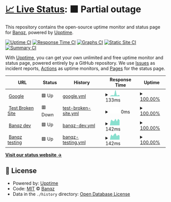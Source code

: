 # [📈 Live Status](https://status.banqz.com): <!--live status--> **🟧 Partial outage**

This repository contains the open-source uptime monitor and status page for [Banqz](banqz.com), powered by [Upptime](https://github.com/upptime/upptime).

[![Uptime CI](https://github.com/Banqzinc/upptime/workflows/Uptime%20CI/badge.svg)](https://github.com/Banqzinc/upptime/actions?query=workflow%3A%22Uptime+CI%22)
[![Response Time CI](https://github.com/Banqzinc/upptime/workflows/Response%20Time%20CI/badge.svg)](https://github.com/Banqzinc/upptime/actions?query=workflow%3A%22Response+Time+CI%22)
[![Graphs CI](https://github.com/Banqzinc/upptime/workflows/Graphs%20CI/badge.svg)](https://github.com/Banqzinc/upptime/actions?query=workflow%3A%22Graphs+CI%22)
[![Static Site CI](https://github.com/Banqzinc/upptime/workflows/Static%20Site%20CI/badge.svg)](https://github.com/Banqzinc/upptime/actions?query=workflow%3A%22Static+Site+CI%22)
[![Summary CI](https://github.com/Banqzinc/upptime/workflows/Summary%20CI/badge.svg)](https://github.com/Banqzinc/upptime/actions?query=workflow%3A%22Summary+CI%22)

With [Upptime](https://upptime.js.org), you can get your own unlimited and free uptime monitor and status page, powered entirely by a GitHub repository. We use [Issues](https://github.com/Banqzinc/upptime/issues) as incident reports, [Actions](https://github.com/Banqzinc/upptime/actions) as uptime monitors, and [Pages](https://status.banqz.com) for the status page.

<!--start: status pages-->
<!-- This summary is generated by Upptime (https://github.com/upptime/upptime) -->
<!-- Do not edit this manually, your changes will be overwritten -->
<!-- prettier-ignore -->
| URL | Status | History | Response Time | Uptime |
| --- | ------ | ------- | ------------- | ------ |
| <img alt="" src="https://icons.duckduckgo.com/ip3/www.google.com.ico" height="13"> [Google](https://www.google.com) | 🟩 Up | [google.yml](https://github.com/Banqzinc/upptime/commits/HEAD/history/google.yml) | <details><summary><img alt="Response time graph" src="./graphs/google/response-time-week.png" height="20"> 133ms</summary><br><a href="https://status.banqz.com/history/google"><img alt="Response time 106" src="https://img.shields.io/endpoint?url=https%3A%2F%2Fraw.githubusercontent.com%2FBanqzinc%2Fupptime%2FHEAD%2Fapi%2Fgoogle%2Fresponse-time.json"></a><br><a href="https://status.banqz.com/history/google"><img alt="24-hour response time 75" src="https://img.shields.io/endpoint?url=https%3A%2F%2Fraw.githubusercontent.com%2FBanqzinc%2Fupptime%2FHEAD%2Fapi%2Fgoogle%2Fresponse-time-day.json"></a><br><a href="https://status.banqz.com/history/google"><img alt="7-day response time 133" src="https://img.shields.io/endpoint?url=https%3A%2F%2Fraw.githubusercontent.com%2FBanqzinc%2Fupptime%2FHEAD%2Fapi%2Fgoogle%2Fresponse-time-week.json"></a><br><a href="https://status.banqz.com/history/google"><img alt="30-day response time 111" src="https://img.shields.io/endpoint?url=https%3A%2F%2Fraw.githubusercontent.com%2FBanqzinc%2Fupptime%2FHEAD%2Fapi%2Fgoogle%2Fresponse-time-month.json"></a><br><a href="https://status.banqz.com/history/google"><img alt="1-year response time 106" src="https://img.shields.io/endpoint?url=https%3A%2F%2Fraw.githubusercontent.com%2FBanqzinc%2Fupptime%2FHEAD%2Fapi%2Fgoogle%2Fresponse-time-year.json"></a></details> | <details><summary><a href="https://status.banqz.com/history/google">100.00%</a></summary><a href="https://status.banqz.com/history/google"><img alt="All-time uptime 100.00%" src="https://img.shields.io/endpoint?url=https%3A%2F%2Fraw.githubusercontent.com%2FBanqzinc%2Fupptime%2FHEAD%2Fapi%2Fgoogle%2Fuptime.json"></a><br><a href="https://status.banqz.com/history/google"><img alt="24-hour uptime 100.00%" src="https://img.shields.io/endpoint?url=https%3A%2F%2Fraw.githubusercontent.com%2FBanqzinc%2Fupptime%2FHEAD%2Fapi%2Fgoogle%2Fuptime-day.json"></a><br><a href="https://status.banqz.com/history/google"><img alt="7-day uptime 100.00%" src="https://img.shields.io/endpoint?url=https%3A%2F%2Fraw.githubusercontent.com%2FBanqzinc%2Fupptime%2FHEAD%2Fapi%2Fgoogle%2Fuptime-week.json"></a><br><a href="https://status.banqz.com/history/google"><img alt="30-day uptime 100.00%" src="https://img.shields.io/endpoint?url=https%3A%2F%2Fraw.githubusercontent.com%2FBanqzinc%2Fupptime%2FHEAD%2Fapi%2Fgoogle%2Fuptime-month.json"></a><br><a href="https://status.banqz.com/history/google"><img alt="1-year uptime 100.00%" src="https://img.shields.io/endpoint?url=https%3A%2F%2Fraw.githubusercontent.com%2FBanqzinc%2Fupptime%2FHEAD%2Fapi%2Fgoogle%2Fuptime-year.json"></a></details>
| <img alt="" src="https://icons.duckduckgo.com/ip3/thissitedoesnotexist.koj.co.ico" height="13"> [Test Broken Site](https://thissitedoesnotexist.koj.co) | 🟥 Down | [test-broken-site.yml](https://github.com/Banqzinc/upptime/commits/HEAD/history/test-broken-site.yml) | <details><summary><img alt="Response time graph" src="./graphs/test-broken-site/response-time-week.png" height="20"> 0ms</summary><br><a href="https://status.banqz.com/history/test-broken-site"><img alt="Response time 0" src="https://img.shields.io/endpoint?url=https%3A%2F%2Fraw.githubusercontent.com%2FBanqzinc%2Fupptime%2FHEAD%2Fapi%2Ftest-broken-site%2Fresponse-time.json"></a><br><a href="https://status.banqz.com/history/test-broken-site"><img alt="24-hour response time 0" src="https://img.shields.io/endpoint?url=https%3A%2F%2Fraw.githubusercontent.com%2FBanqzinc%2Fupptime%2FHEAD%2Fapi%2Ftest-broken-site%2Fresponse-time-day.json"></a><br><a href="https://status.banqz.com/history/test-broken-site"><img alt="7-day response time 0" src="https://img.shields.io/endpoint?url=https%3A%2F%2Fraw.githubusercontent.com%2FBanqzinc%2Fupptime%2FHEAD%2Fapi%2Ftest-broken-site%2Fresponse-time-week.json"></a><br><a href="https://status.banqz.com/history/test-broken-site"><img alt="30-day response time 0" src="https://img.shields.io/endpoint?url=https%3A%2F%2Fraw.githubusercontent.com%2FBanqzinc%2Fupptime%2FHEAD%2Fapi%2Ftest-broken-site%2Fresponse-time-month.json"></a><br><a href="https://status.banqz.com/history/test-broken-site"><img alt="1-year response time 0" src="https://img.shields.io/endpoint?url=https%3A%2F%2Fraw.githubusercontent.com%2FBanqzinc%2Fupptime%2FHEAD%2Fapi%2Ftest-broken-site%2Fresponse-time-year.json"></a></details> | <details><summary><a href="https://status.banqz.com/history/test-broken-site">100.00%</a></summary><a href="https://status.banqz.com/history/test-broken-site"><img alt="All-time uptime 100.00%" src="https://img.shields.io/endpoint?url=https%3A%2F%2Fraw.githubusercontent.com%2FBanqzinc%2Fupptime%2FHEAD%2Fapi%2Ftest-broken-site%2Fuptime.json"></a><br><a href="https://status.banqz.com/history/test-broken-site"><img alt="24-hour uptime 100.00%" src="https://img.shields.io/endpoint?url=https%3A%2F%2Fraw.githubusercontent.com%2FBanqzinc%2Fupptime%2FHEAD%2Fapi%2Ftest-broken-site%2Fuptime-day.json"></a><br><a href="https://status.banqz.com/history/test-broken-site"><img alt="7-day uptime 100.00%" src="https://img.shields.io/endpoint?url=https%3A%2F%2Fraw.githubusercontent.com%2FBanqzinc%2Fupptime%2FHEAD%2Fapi%2Ftest-broken-site%2Fuptime-week.json"></a><br><a href="https://status.banqz.com/history/test-broken-site"><img alt="30-day uptime 100.00%" src="https://img.shields.io/endpoint?url=https%3A%2F%2Fraw.githubusercontent.com%2FBanqzinc%2Fupptime%2FHEAD%2Fapi%2Ftest-broken-site%2Fuptime-month.json"></a><br><a href="https://status.banqz.com/history/test-broken-site"><img alt="1-year uptime 100.00%" src="https://img.shields.io/endpoint?url=https%3A%2F%2Fraw.githubusercontent.com%2FBanqzinc%2Fupptime%2FHEAD%2Fapi%2Ftest-broken-site%2Fuptime-year.json"></a></details>
| <img alt="" src="https://icons.duckduckgo.com/ip3/dev.banqz.com.ico" height="13"> [Banqz dev](https://dev.banqz.com) | 🟩 Up | [banqz-dev.yml](https://github.com/Banqzinc/upptime/commits/HEAD/history/banqz-dev.yml) | <details><summary><img alt="Response time graph" src="./graphs/banqz-dev/response-time-week.png" height="20"> 142ms</summary><br><a href="https://status.banqz.com/history/banqz-dev"><img alt="Response time 150" src="https://img.shields.io/endpoint?url=https%3A%2F%2Fraw.githubusercontent.com%2FBanqzinc%2Fupptime%2FHEAD%2Fapi%2Fbanqz-dev%2Fresponse-time.json"></a><br><a href="https://status.banqz.com/history/banqz-dev"><img alt="24-hour response time 140" src="https://img.shields.io/endpoint?url=https%3A%2F%2Fraw.githubusercontent.com%2FBanqzinc%2Fupptime%2FHEAD%2Fapi%2Fbanqz-dev%2Fresponse-time-day.json"></a><br><a href="https://status.banqz.com/history/banqz-dev"><img alt="7-day response time 142" src="https://img.shields.io/endpoint?url=https%3A%2F%2Fraw.githubusercontent.com%2FBanqzinc%2Fupptime%2FHEAD%2Fapi%2Fbanqz-dev%2Fresponse-time-week.json"></a><br><a href="https://status.banqz.com/history/banqz-dev"><img alt="30-day response time 142" src="https://img.shields.io/endpoint?url=https%3A%2F%2Fraw.githubusercontent.com%2FBanqzinc%2Fupptime%2FHEAD%2Fapi%2Fbanqz-dev%2Fresponse-time-month.json"></a><br><a href="https://status.banqz.com/history/banqz-dev"><img alt="1-year response time 150" src="https://img.shields.io/endpoint?url=https%3A%2F%2Fraw.githubusercontent.com%2FBanqzinc%2Fupptime%2FHEAD%2Fapi%2Fbanqz-dev%2Fresponse-time-year.json"></a></details> | <details><summary><a href="https://status.banqz.com/history/banqz-dev">100.00%</a></summary><a href="https://status.banqz.com/history/banqz-dev"><img alt="All-time uptime 99.98%" src="https://img.shields.io/endpoint?url=https%3A%2F%2Fraw.githubusercontent.com%2FBanqzinc%2Fupptime%2FHEAD%2Fapi%2Fbanqz-dev%2Fuptime.json"></a><br><a href="https://status.banqz.com/history/banqz-dev"><img alt="24-hour uptime 100.00%" src="https://img.shields.io/endpoint?url=https%3A%2F%2Fraw.githubusercontent.com%2FBanqzinc%2Fupptime%2FHEAD%2Fapi%2Fbanqz-dev%2Fuptime-day.json"></a><br><a href="https://status.banqz.com/history/banqz-dev"><img alt="7-day uptime 100.00%" src="https://img.shields.io/endpoint?url=https%3A%2F%2Fraw.githubusercontent.com%2FBanqzinc%2Fupptime%2FHEAD%2Fapi%2Fbanqz-dev%2Fuptime-week.json"></a><br><a href="https://status.banqz.com/history/banqz-dev"><img alt="30-day uptime 99.98%" src="https://img.shields.io/endpoint?url=https%3A%2F%2Fraw.githubusercontent.com%2FBanqzinc%2Fupptime%2FHEAD%2Fapi%2Fbanqz-dev%2Fuptime-month.json"></a><br><a href="https://status.banqz.com/history/banqz-dev"><img alt="1-year uptime 99.98%" src="https://img.shields.io/endpoint?url=https%3A%2F%2Fraw.githubusercontent.com%2FBanqzinc%2Fupptime%2FHEAD%2Fapi%2Fbanqz-dev%2Fuptime-year.json"></a></details>
| <img alt="" src="https://icons.duckduckgo.com/ip3/testing.banqz.com.ico" height="13"> [Banqz testing](https://testing.banqz.com) | 🟩 Up | [banqz-testing.yml](https://github.com/Banqzinc/upptime/commits/HEAD/history/banqz-testing.yml) | <details><summary><img alt="Response time graph" src="./graphs/banqz-testing/response-time-week.png" height="20"> 142ms</summary><br><a href="https://status.banqz.com/history/banqz-testing"><img alt="Response time 138" src="https://img.shields.io/endpoint?url=https%3A%2F%2Fraw.githubusercontent.com%2FBanqzinc%2Fupptime%2FHEAD%2Fapi%2Fbanqz-testing%2Fresponse-time.json"></a><br><a href="https://status.banqz.com/history/banqz-testing"><img alt="24-hour response time 123" src="https://img.shields.io/endpoint?url=https%3A%2F%2Fraw.githubusercontent.com%2FBanqzinc%2Fupptime%2FHEAD%2Fapi%2Fbanqz-testing%2Fresponse-time-day.json"></a><br><a href="https://status.banqz.com/history/banqz-testing"><img alt="7-day response time 142" src="https://img.shields.io/endpoint?url=https%3A%2F%2Fraw.githubusercontent.com%2FBanqzinc%2Fupptime%2FHEAD%2Fapi%2Fbanqz-testing%2Fresponse-time-week.json"></a><br><a href="https://status.banqz.com/history/banqz-testing"><img alt="30-day response time 137" src="https://img.shields.io/endpoint?url=https%3A%2F%2Fraw.githubusercontent.com%2FBanqzinc%2Fupptime%2FHEAD%2Fapi%2Fbanqz-testing%2Fresponse-time-month.json"></a><br><a href="https://status.banqz.com/history/banqz-testing"><img alt="1-year response time 138" src="https://img.shields.io/endpoint?url=https%3A%2F%2Fraw.githubusercontent.com%2FBanqzinc%2Fupptime%2FHEAD%2Fapi%2Fbanqz-testing%2Fresponse-time-year.json"></a></details> | <details><summary><a href="https://status.banqz.com/history/banqz-testing">100.00%</a></summary><a href="https://status.banqz.com/history/banqz-testing"><img alt="All-time uptime 99.98%" src="https://img.shields.io/endpoint?url=https%3A%2F%2Fraw.githubusercontent.com%2FBanqzinc%2Fupptime%2FHEAD%2Fapi%2Fbanqz-testing%2Fuptime.json"></a><br><a href="https://status.banqz.com/history/banqz-testing"><img alt="24-hour uptime 100.00%" src="https://img.shields.io/endpoint?url=https%3A%2F%2Fraw.githubusercontent.com%2FBanqzinc%2Fupptime%2FHEAD%2Fapi%2Fbanqz-testing%2Fuptime-day.json"></a><br><a href="https://status.banqz.com/history/banqz-testing"><img alt="7-day uptime 100.00%" src="https://img.shields.io/endpoint?url=https%3A%2F%2Fraw.githubusercontent.com%2FBanqzinc%2Fupptime%2FHEAD%2Fapi%2Fbanqz-testing%2Fuptime-week.json"></a><br><a href="https://status.banqz.com/history/banqz-testing"><img alt="30-day uptime 99.98%" src="https://img.shields.io/endpoint?url=https%3A%2F%2Fraw.githubusercontent.com%2FBanqzinc%2Fupptime%2FHEAD%2Fapi%2Fbanqz-testing%2Fuptime-month.json"></a><br><a href="https://status.banqz.com/history/banqz-testing"><img alt="1-year uptime 99.98%" src="https://img.shields.io/endpoint?url=https%3A%2F%2Fraw.githubusercontent.com%2FBanqzinc%2Fupptime%2FHEAD%2Fapi%2Fbanqz-testing%2Fuptime-year.json"></a></details>

<!--end: status pages-->

[**Visit our status website →**](https://status.banqz.com)

## 📄 License

- Powered by: [Upptime](https://github.com/upptime/upptime)
- Code: [MIT](./LICENSE) © [Banqz](banqz.com)
- Data in the `./history` directory: [Open Database License](https://opendatacommons.org/licenses/odbl/1-0/)
